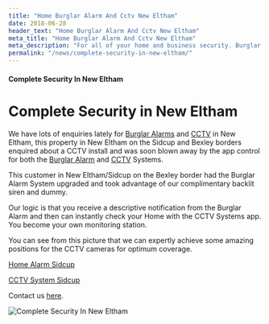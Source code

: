 ```yaml
---
title: "Home Burglar Alarm And Cctv New Eltham"
date: 2018-06-28
header_text: "Home Burglar Alarm And Cctv New Eltham"
meta_title: "Home Burglar Alarm And Cctv New Eltham"
meta_description: "For all of your home and business security. Burglar Alarm Servicing, Burglar Alarm Installation, Alarm Battery and CCTV. Call 020 8302 4065 or email us."
permalink: "/news/complete-security-in-new-eltham/"
---
```


#### Complete Security In New Eltham

# Complete Security in New Eltham

We have lots of enquiries lately for [Burglar Alarms](/categories/burglar-alarms.php) and [CCTV](/categories/cctv.php) in New Eltham, this property in New Eltham on the Sidcup and Bexley borders enquired about a CCTV install and was soon blown away by the app control for both the [Burglar Alarm](/categories/burglar-alarms.php) and [CCTV](/categories/cctv.php) Systems.

This customer in New Eltham/Sidcup on the Bexley border had the Burglar Alarm System upgraded and took advantage of our complimentary backlit siren and dummy.

Our logic is that you receive a descriptive notification from the Burglar Alarm and then can instantly check your Home with the CCTV Systems app. You become your own monitoring station.

You can see from this picture that we can expertly achieve some amazing positions for the CCTV cameras for optimum coverage.

[Home Alarm Sidcup](/categories/burglar-alarms.php)

[CCTV System Sidcup](/categories/cctv.php)

Contact us [here](/contact.php).

![Complete Security In New Eltham](https://res.cloudinary.com/kbs/image/upload/w1760jfqudwtfclsyqag.jpg)
